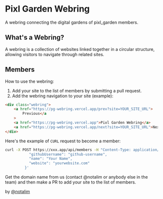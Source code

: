 # Pixl Garden Webring

A webring connecting the digital gardens of pixl_garden members.

## What's a Webring?

A webring is a collection of websites linked together in a circular structure, allowing visitors to navigate through related sites.

## Members

<!-- MEMBERS_START -->
<!-- This section will be automatically updated -->
<!-- MEMBERS_END -->

How to use the webring:

1. Add your site to the list of members by submitting a pull request.
2. Add the webring navigation to your site (example):

```html
<div class="webring">
    <a href="https://pg-webring.vercel.app/prev?site=YOUR_SITE_URL">
        Previous</a
    >
    <a href="https://pg-webring.vercel.app">Pixl Garden Webring</a>
    <a href="https://pg-webring.vercel.app/next?site=YOUR_SITE_URL">Next</a>
</div>
```

Here's the example of `CURL` request to become a member:

```bash
curl -X POST https://xxx.app/api/members -H "Content-Type: application/json" -d '{
           "githubUsername": "github-username",
           "name": "Your Name",
           "website": "yourwebsite.com"
         }'

```

Get the domain name from us (contact @notalim or anybody else in the team) and then make a PR to add your site to the list of members.

by [@notalim](https://github.com/notalim)
